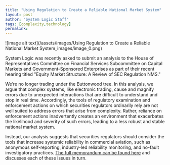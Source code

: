 ```yaml
---
title: "Using Regulation to Create a Reliable National Market System"
layout: post
author: "System Logic Staff" 
tags: [complexity,technology] 
permalink: 
---
```


![image alt text](/assets/images/Using Regulation to Create a Reliable National Market System_images/image_0.png)

System Logic was recently asked to submit an analysis to the House of Representatives Committee on Financial Services Subcommittee on Capital Markets and Government-Sponsored Enterprises as part of their recent hearing titled "Equity Market Structure: A Review of SEC Regulation NMS."

We’re no longer trading under the Buttonwood tree. In this analysis, we argue that complex systems, like electronic trading, cause and magnify errors due to unexpected interactions that are difficult to understand and stop in real time. Accordingly, the tools of regulatory examination and enforcement actions on which securities regulators ordinarily rely are not well suited to address errors that arise from complexity. Rather, reliance on enforcement actions inadvertently creates an environment that exacerbates the likelihood and severity of such errors, leading to a less robust and stable national market system. 

Instead, our analysis suggests that securities regulators should consider the tools that increase systemic reliability in commercial aviation, such as anonymous self-reporting, industry-led reliability monitoring, and no-fault investigatory practices. [The full memorandum can be found here](https://s3.amazonaws.com/content.system-logic.com/System+Logic+Memo+to+House+Financial+Services+Subcommittee+on+Capital+Markets.pdf) and discusses each of these issues in turn.

